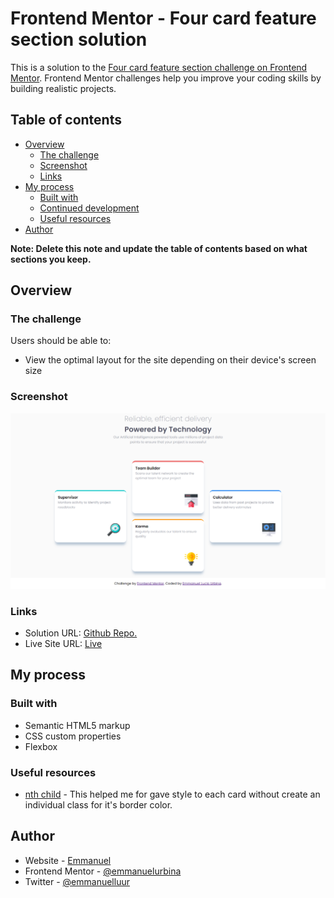 # Frontend Mentor - Four card feature section solution

This is a solution to the [Four card feature section challenge on Frontend Mentor](https://www.frontendmentor.io/challenges/four-card-feature-section-weK1eFYK). Frontend Mentor challenges help you improve your coding skills by building realistic projects.

## Table of contents

- [Overview](#overview)
  - [The challenge](#the-challenge)
  - [Screenshot](#screenshot)
  - [Links](#links)
- [My process](#my-process)
  - [Built with](#built-with)
  - [Continued development](#continued-development)
  - [Useful resources](#useful-resources)
- [Author](#author)


**Note: Delete this note and update the table of contents based on what sections you keep.**

## Overview

### The challenge

Users should be able to:

- View the optimal layout for the site depending on their device's screen size

### Screenshot

![Four Card Section](./screenshot.png)


### Links

- Solution URL: [Github Repo.](https://github.com/emmanuelurbina/four-card-frontend-mentor)
- Live Site URL: [Live](http://emmanuelurbina.xyz/four-card-frontend-mentor/)

## My process

### Built with

- Semantic HTML5 markup
- CSS custom properties
- Flexbox



### Useful resources

- [nth child](https://developer.mozilla.org/es/docs/Web/CSS/:nth-child) - This helped me for gave style to each card without create an individual class for it's border color.



## Author

- Website - [Emmanuel](http://www.emmanuelurbina.xyz)
- Frontend Mentor - [@emmanuelurbina](https://www.frontendmentor.io/profile/emmanuelurbina)
- Twitter - [@emmanuelluur](https://www.twitter.com/emmanuelluur)

